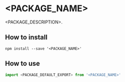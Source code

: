 # <PACKAGE_NAME>

<PACKAGE_DESCRIPTION>.

## How to install

```
npm install --save '<PACKAGE_NAME>'
```

## How to use

```js
import <PACKAGE_DEFAULT_EXPORT> from '<PACKAGE_NAME>'
```
